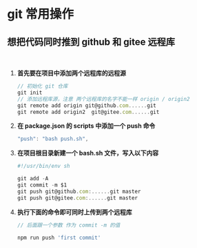# git 常用操作

## **想把代码同时推到 github 和 gitee 远程库**

&nbsp;

1. **首先要在项目中添加两个远程库的远程源**

    ```javascript
    // 初始化 git 仓库
    git init
    // 添加远程库源，注意 两个远程库的名字不能一样 origin / origin2
    git remote add origin git@github.com......git
    git remote add origin2  git@gitee.com......git
    ```

2. **在 package.json 的 scripts 中添加一个 push 命令**

    ```javascript
    "push": "bash push.sh",
    ```

3. **在项目根目录新建一个 bash.sh 文件，写入以下内容**

    ```javascript
    #!/usr/bin/env sh

    git add -A
    git commit -m $1
    git push git@github.com:......git master
    git push git@gitee.com:......git master
    ```

4. **执行下面的命令即可同时上传到两个远程库**

    ```javascript
    // 后面跟一个参数 作为 commit -m 的值

    npm run push 'first commit'
    ```
